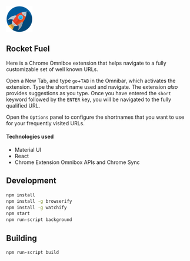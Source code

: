 ![Rocket Fuel](https://raw.githubusercontent.com/tikurahul/rocket-fuel/master/app/images/android-icon-72x72.png)

## Rocket Fuel

Here is a Chrome Omnibox extension that helps navigate to a fully customizable set of well known URLs.

Open a New Tab, and type `go`+`TAB` in the Omnibar, which activates the extension. Type the short name used and navigate. The extension <i>also</i> provides suggestions as you type. Once you have entered the `short` keyword followed by the `ENTER` key, you will be navigated to the fully qualified URL.

Open the `Options` panel to configure the shortnames that you want to use for your frequently visited URLs.

#### Technologies used
* Material UI
* React
* Chrome Extension Omnibox APIs and Chrome Sync

## Development

```bash
npm install
npm install -g browserify
npm install -g watchify
npm start
npm run-script background
```

## Building

```bash
npm run-script build
```

